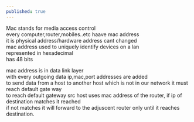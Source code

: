 ```yaml
---
published: true
---
```

Mac stands for media access control<br>
every computer,router,mobiles..etc haave mac address<br>
it is physical address/hardware address cant changed<br>
mac address used to uniquely identify devices on a lan<br>
represented in hexadecimal<br>
has 48 bits<br>

mac address is in data link layer<br>
with every outgoing data ip,mac,port addresses are added<br>
to send data from a host to another host which is not in our network it must reach default gate way<br>
to reach default gateway src host uses mac address of the router, if ip of destination matches it reached<br>
if not matches it will forward to the adjuscent router only until it reaches destination.<br>
